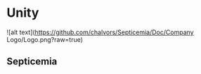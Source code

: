 # Unity

![alt text](https://github.com/chalvors/Septicemia/Doc/Company Logo/Logo.png?raw=true)

## Septicemia
